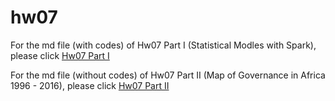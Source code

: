 # hw07

For the md file (with codes) of Hw07 Part I (Statistical Modles with Spark), please click
[Hw07 Part I](Hw07_spark.md)

For the md file (without codes) of Hw07 Part II (Map of Governance in Africa 1996 - 2016), please click
[Hw07 Part II](Hw07_map.md)